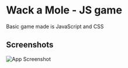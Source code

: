 
# Wack a Mole - JS game

Basic game made is JavaScript and CSS




## Screenshots

![App Screenshot](https://user-images.githubusercontent.com/72851833/132174875-ba740398-acf1-482c-aed9-e995e7b2e785.png)

  
